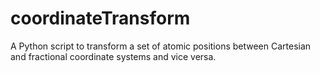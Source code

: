 coordinateTransform
===================

A Python script to transform a set of atomic positions between Cartesian and fractional coordinate systems and vice versa.
